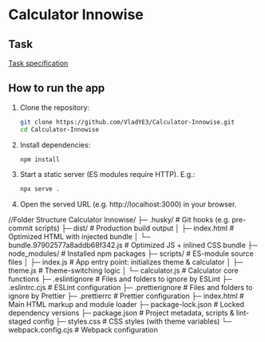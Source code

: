 # Calculator Innowise

## Task

[Task specification](https://docs.google.com/document/d/1zpXXeSae-BlcxPKgw3DhxZA92cspVailrPYoaXSYrW8/edit?tab=t.0)

## How to run the app

1. Clone the repository:
   ```bash
   git clone https://github.com/VladYE3/Calculator-Innowise.git
   cd Calculator-Innowise
   ```
2. Install dependencies:
   ```bash
   npm install
   ```
3. Start a static server (ES modules require HTTP). E.g.:
   ```bash
   npx serve .
   ```
4. Open the served URL (e.g. http://localhost:3000) in your browser.

//Folder Structure
Calculator Innowise/
├─ .husky/ # Git hooks (e.g. pre-commit scripts)
├─ dist/ # Production build output
│ ├─ index.html # Optimized HTML with injected bundle
│ └─ bundle.97902577a8addb68f342.js # Optimized JS + inlined CSS bundle
├─ node_modules/ # Installed npm packages
├─ scripts/ # ES-module source files
│ ├─ index.js # App entry point: initializes theme & calculator
│ ├─ theme.js # Theme-switching logic
│ └─ calculator.js # Calculator core functions
├─ .eslintignore # Files and folders to ignore by ESLint
├─ .eslintrc.сjs # ESLint configuration
├─ .prettierignore # Files and folders to ignore by Prettier
├─ .prettierrc # Prettier configuration
├─ index.html # Main HTML markup and module loader
├─ package-lock.json # Locked dependency versions
├─ package.json # Project metadata, scripts & lint-staged config
├─ styles.css # CSS styles (with theme variables)
└─ webpack.config.cjs # Webpack configuration
